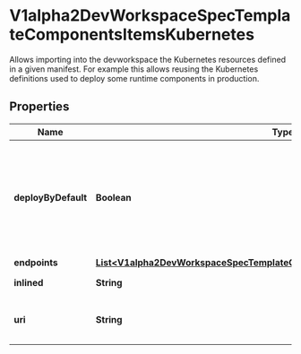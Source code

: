 

# V1alpha2DevWorkspaceSpecTemplateComponentsItemsKubernetes

Allows importing into the devworkspace the Kubernetes resources defined in a given manifest. For example this allows reusing the Kubernetes definitions used to deploy some runtime components in production.
## Properties

Name | Type | Description | Notes
------------ | ------------- | ------------- | -------------
**deployByDefault** | **Boolean** | Defines if the component should be deployed during startup.  Default value is &#x60;false&#x60; |  [optional]
**endpoints** | [**List&lt;V1alpha2DevWorkspaceSpecTemplateComponentsItemsKubernetesEndpoints&gt;**](V1alpha2DevWorkspaceSpecTemplateComponentsItemsKubernetesEndpoints.md) |  |  [optional]
**inlined** | **String** | Inlined manifest |  [optional]
**uri** | **String** | Location in a file fetched from a uri. |  [optional]



